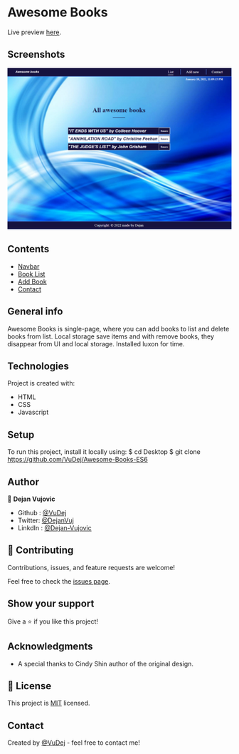 # Awesome Books

Live preview [here](https://vudej.github.io/Awesome-Books-ES6/). 

## Screenshots
![Example screenshot](img/awesome.PNG)

## Contents
* [Navbar](#navbar)
* [Book List](#book-list)
* [Add Book](#add-book)
* [Contact](#contact)

## General info
Awesome Books is single-page, where you can add books to list and delete books from list.
Local storage save items and with remove books, they disappear from UI and local storage.
Installed luxon for time.

	
## Technologies
Project is created with:
* HTML
* CSS
* Javascript


## Setup
To run this project, install it locally using:
$ cd Desktop
$ git clone https://github.com/VuDej/Awesome-Books-ES6

## Author

👤 **Dejan Vujovic**

- Github : [@VuDej](https://github.com/VuDej)
- Twitter: [@DejanVuj](https://twitter.com/DejanVuj)
- LinkdIn : [@Dejan-Vujovic](https://www.linkedin.com/in/dejan-vujovic-5a0672225/)


## 🤝 Contributing

Contributions, issues, and feature requests are welcome!

Feel free to check the [issues page](https://github.com/VuDej/Awesome-Books-ES6/issues/2).

## Show your support

Give a ⭐️ if you like this project!

## Acknowledgments

- A special thanks to Cindy Shin author of the original design.

## 📝 License

This project is [MIT](LICENSE) licensed.

## Contact
Created by [@VuDej](https://github.com/VuDej) - feel free to contact me!


